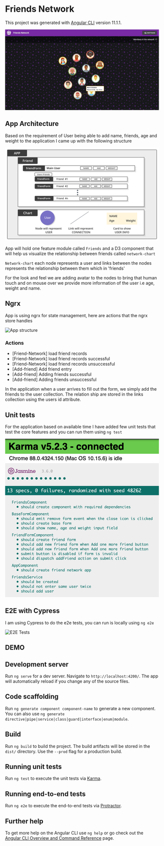 # Friends Network

This project was generated with [Angular CLI](https://github.com/angular/angular-cli) version 11.1.1.

![landingPage](https://github.com/r-badani/friends-network/blob/main/docs/assets/landingPageWithTooltip.jpg)

## App Architecture

Based on the requirement of User being able to add name, friends, age and weight to the application I came up with the following structure

![App structure](https://github.com/r-badani/friends-network/blob/main/docs/assets/AppStructure.jpg)

App will hold one feature module called `Friends` and a D3 component that will help us visualize the relationship between friends called `network-chart`

`Network-chart` each node represents a user and links between the nodes represents the relationship between them which in 'friends'

For the look and feel we are adding avatar to the nodes to bring that human touch and on mouse over we provide more information of the user i.e age, weight and name. 

## Ngrx

App is using ngrx for state management, here are actions that the ngrx store handles

![App structure](https://github.com/r-badani/friends-network/blob/main/docs/assets/ngrxActions.gif)

### Actions

- [Friend-Network] load friend records
- [Friend-Network] load friend records successful
- [Friend-Network] load friend records unsuccessful
- [Add-friend] Add friend entry
- [Add-friend] Adding friends successful
- [Add-friend] Adding friends unsuccessful

In the application when a user arrives to fill out the form, we simply add the friends to the user collection. The relation ship are stored in the links collection using the users id attribute.

## Unit tests

For the application based on available time I have added few unit tests that test the core features and you can run them using `ng test`

![Unit test](https://github.com/r-badani/friends-network/blob/main/docs/assets/unitTests.png)

## E2E with Cypress

I am using Cypress to do the e2e tests, you can run is locally using `ng e2e`

![E2E Tests](https://github.com/r-badani/friends-network/blob/main/docs/assets/cypressE2E.gif)



## DEMO


## Development server

Run `ng serve` for a dev server. Navigate to `http://localhost:4200/`. The app will automatically reload if you change any of the source files.

## Code scaffolding

Run `ng generate component component-name` to generate a new component. You can also use `ng generate directive|pipe|service|class|guard|interface|enum|module`.

## Build

Run `ng build` to build the project. The build artifacts will be stored in the `dist/` directory. Use the `--prod` flag for a production build.

## Running unit tests

Run `ng test` to execute the unit tests via [Karma](https://karma-runner.github.io).

## Running end-to-end tests

Run `ng e2e` to execute the end-to-end tests via [Protractor](http://www.protractortest.org/).

## Further help

To get more help on the Angular CLI use `ng help` or go check out the [Angular CLI Overview and Command Reference](https://angular.io/cli) page.

